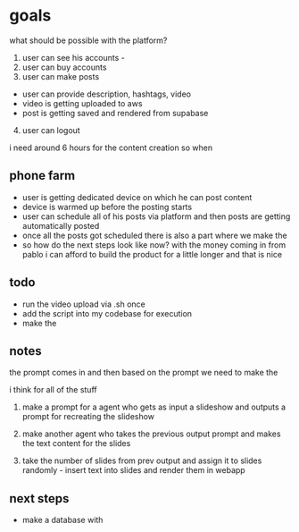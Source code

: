 # goals

what should be possible with the platform?

1. user can see his accounts - 
2. user can buy accounts
3. user can make posts
  - user can provide description, hashtags, video
  - video is getting uploaded to aws 
  - post is getting saved and rendered from supabase
4. user can logout

i need around 6 hours for the content creation so when

## phone farm

- user is getting dedicated device on which he can post content
- device is warmed up before the posting starts 
- user can schedule all of his posts via platform and then posts are getting automatically posted 
- once all the posts got scheduled there is also a part where we make the 
- so how do the next steps look like now? with the money coming in from pablo i can afford to build the product for a little longer and that is nice

## todo

- run the video upload via .sh once
- add the script into my codebase for execution
- make the 

## notes

the prompt comes in and then based on the prompt we need to make the 

i think for all of the stuff 

1. make a prompt for a agent who gets as input a slideshow and outputs a prompt for recreating the slideshow

2. make another agent who takes the previous output prompt and makes the text content for the slides

3. take the number of slides from prev output and assign it to slides randomly - insert text into slides and render them in webapp

## next steps

- make a database with 